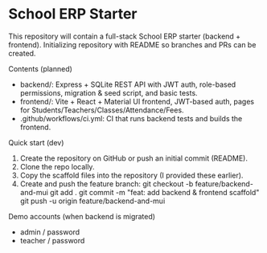 # School ERP Starter

This repository will contain a full-stack School ERP starter (backend + frontend). Initializing repository with README so branches and PRs can be created.

Contents (planned)
- backend/: Express + SQLite REST API with JWT auth, role-based permissions, migration & seed script, and basic tests.
- frontend/: Vite + React + Material UI frontend, JWT-based auth, pages for Students/Teachers/Classes/Attendance/Fees.
- .github/workflows/ci.yml: CI that runs backend tests and builds the frontend.

Quick start (dev)
1. Create the repository on GitHub or push an initial commit (README).
2. Clone the repo locally.
3. Copy the scaffold files into the repository (I provided these earlier).
4. Create and push the feature branch:
   git checkout -b feature/backend-and-mui
   git add .
   git commit -m "feat: add backend & frontend scaffold"
   git push -u origin feature/backend-and-mui

Demo accounts (when backend is migrated)
- admin / password
- teacher / password
